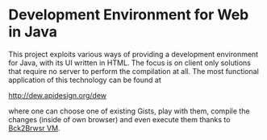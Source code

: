 Development Environment for Web in Java
=======================================

This project exploits various ways of providing a development environment for Java, with its UI written in HTML.
The focus is on client only solutions that require no server to perform the compilation at all. The most functional
application of this technology can be found at

http://dew.apidesign.org/dew

where one can choose one of existing Gists, play with them, compile the changes (inside of own browser) and even execute
them thanks to [Bck2Brwsr VM](http://bck2brwsr.apidesign.org).
